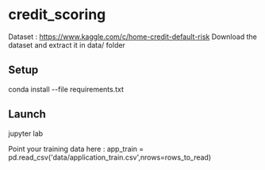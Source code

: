 # credit_scoring

Dataset : https://www.kaggle.com/c/home-credit-default-risk
Download the dataset and extract it in data/ folder

## Setup
conda install --file requirements.txt

## Launch
jupyter lab

Point your training data here :
app_train = pd.read_csv('data/application_train.csv',nrows=rows_to_read)
